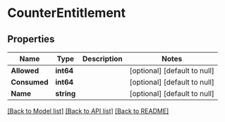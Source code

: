 # CounterEntitlement

## Properties
Name | Type | Description | Notes
------------ | ------------- | ------------- | -------------
**Allowed** | **int64** |  | [optional] [default to null]
**Consumed** | **int64** |  | [optional] [default to null]
**Name** | **string** |  | [optional] [default to null]

[[Back to Model list]](../README.md#documentation-for-models) [[Back to API list]](../README.md#documentation-for-api-endpoints) [[Back to README]](../README.md)

